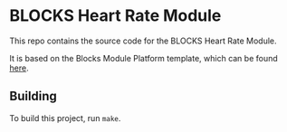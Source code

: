 # BLOCKS Heart Rate Module
This repo contains the source code for the BLOCKS Heart Rate Module.

It is based on the Blocks Module Platform template, which can be found [here](https://github.com/blockswearables/blocks-module-template).

## Building
To build this project, run `make`.
